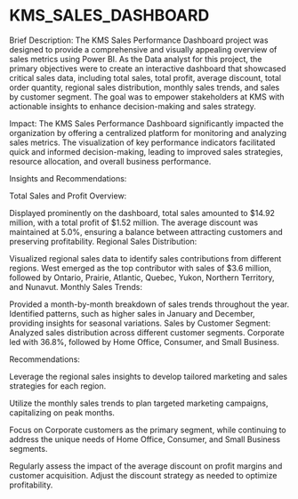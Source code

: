 # KMS_SALES_DASHBOARD
 Brief Description:
The KMS Sales Performance Dashboard project was designed to provide a comprehensive and visually appealing overview of sales metrics using Power BI. As the Data analyst for this project, the primary objectives were to create an interactive dashboard that showcased critical sales data, including total sales, total profit, average discount, total order quantity, regional sales distribution, monthly sales trends, and sales by customer segment. The goal was to empower stakeholders at KMS with actionable insights to enhance decision-making and sales strategy.

Impact:
The KMS Sales Performance Dashboard significantly impacted the organization by offering a centralized platform for monitoring and analyzing sales metrics. The visualization of key performance indicators facilitated quick and informed decision-making, leading to improved sales strategies, resource allocation, and overall business performance.

Insights and Recommendations:

Total Sales and Profit Overview:

Displayed prominently on the dashboard, total sales amounted to $14.92 million, with a total profit of $1.52 million.
The average discount was maintained at 5.0%, ensuring a balance between attracting customers and preserving profitability.
Regional Sales Distribution:

Visualized regional sales data to identify sales contributions from different regions.
West emerged as the top contributor with sales of $3.6 million, followed by Ontario, Prairie, Atlantic, Quebec, Yukon, Northern Territory, and Nunavut.
Monthly Sales Trends:

Provided a month-by-month breakdown of sales trends throughout the year.
Identified patterns, such as higher sales in January and December, providing insights for seasonal variations.
Sales by Customer Segment:
Analyzed sales distribution across different customer segments.
Corporate led with 36.8%, followed by Home Office, Consumer, and Small Business.

Recommendations:

Leverage the regional sales insights to develop tailored marketing and sales strategies for each region.

Utilize the monthly sales trends to plan targeted marketing campaigns, capitalizing on peak months.

Focus on Corporate customers as the primary segment, while continuing to address the unique needs of Home Office, Consumer, and Small Business segments.

Regularly assess the impact of the average discount on profit margins and customer acquisition. Adjust the discount strategy as needed to optimize profitability.






